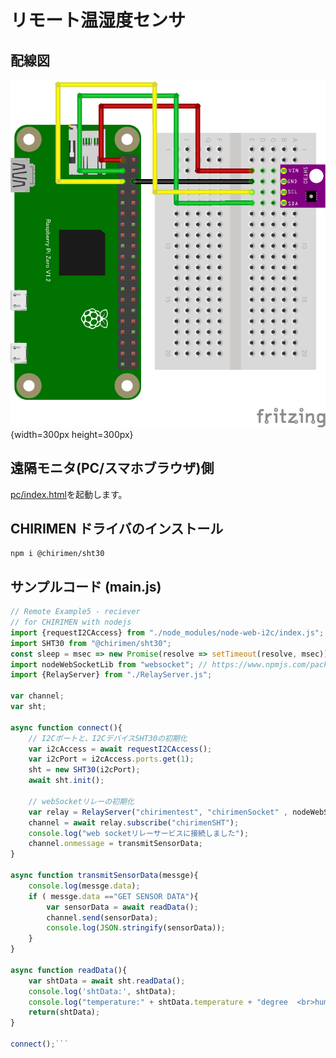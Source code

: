 # リモート温湿度センサ

## 配線図

![配線図](../sht30/schematic.png "schematic"){width=300px height=300px}

## 遠隔モニタ(PC/スマホブラウザ)側

[pc/index.html](https://codesandbox.io/s/github/chirimen-oh/chirimen.org/tree/master/pizero/src/esm-examples/remote_sht30/pc?module=pc.js)を起動します。

## CHIRIMEN ドライバのインストール

```shell
npm i @chirimen/sht30
```

## サンプルコード (main.js)

```javascript
// Remote Example5 - reciever
// for CHIRIMEN with nodejs
import {requestI2CAccess} from "./node_modules/node-web-i2c/index.js";
import SHT30 from "@chirimen/sht30";
const sleep = msec => new Promise(resolve => setTimeout(resolve, msec));
import nodeWebSocketLib from "websocket"; // https://www.npmjs.com/package/websocket
import {RelayServer} from "./RelayServer.js";

var channel;
var sht;

async function connect(){
	// I2Cポートと、I2CデバイスSHT30の初期化
	var i2cAccess = await requestI2CAccess();
	var i2cPort = i2cAccess.ports.get(1);
	sht = new SHT30(i2cPort);
	await sht.init();
	
	// webSocketリレーの初期化
	var relay = RelayServer("chirimentest", "chirimenSocket" , nodeWebSocketLib, "https://chirimen.org");
	channel = await relay.subscribe("chirimenSHT");
	console.log("web socketリレーサービスに接続しました");
	channel.onmessage = transmitSensorData;
}

async function transmitSensorData(messge){
	console.log(messge.data);
	if ( messge.data =="GET SENSOR DATA"){
		var sensorData = await readData();
		channel.send(sensorData);
		console.log(JSON.stringify(sensorData));
	}
}

async function readData(){
	var shtData = await sht.readData();
	console.log('shtData:', shtData);
	console.log("temperature:" + shtData.temperature + "degree  <br>humidity:"+ shtData.humidity + "%");
	return(shtData);
}

connect();```
